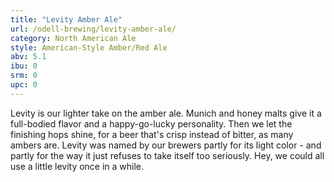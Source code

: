 ```yaml
---
title: "Levity Amber Ale"
url: /odell-brewing/levity-amber-ale/
category: North American Ale
style: American-Style Amber/Red Ale
abv: 5.1
ibu: 0
srm: 0
upc: 0
---
```

Levity is our lighter take on the amber ale. Munich and honey malts give it a full-bodied flavor and a happy-go-lucky personality. Then we let the finishing hops shine, for a beer that's crisp instead of bitter, as many ambers are. Levity was named by our brewers partly for its light color - and partly for the way it just refuses to take itself too seriously. Hey, we could all use a little levity once in a while.
